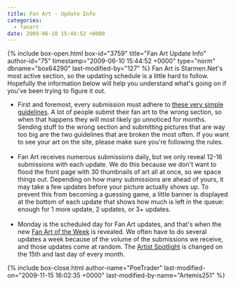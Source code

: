 ```yaml
---
title: Fan Art - Update Info
categories:
  - fanart
date: 2009-06-10 15:44:52 +0000
---
```

{% include box-open.html box-id="3759" title="Fan Art Update Info" author-id="75" timestamp="2009-06-10 15:44:52 +0000" type="norm" dbname="box64290" last-modified-by="127" %}
Fan Art is Starmen.Net's most active section, so the updating schedule is a little hard to follow. Hopefully the information below will help you understand what's going on if you've been trying to figure it out.<br />

<ul>
<li>First and foremost, every submission must adhere to <a href="http://starmen.net/fanart/guidelines.php">these very simple guidelines</a>. A lot of people submit their fan art to the wrong section, so when that happens they will most likely go unnoticed for months. Sending stuff to the wrong section and submitting pictures that are way too big are the two guidelines that are broken the most often. If you want to see your art on the site, please make sure you're following the rules.</li><br />

<li>Fan Art receives numerous submissions daily, but we only reveal 12-16 submissions with each update. We do this because we don't want to flood the front page with 30 thumbnails of art all at once, so we space things out. Depending on how many submissions are ahead of yours, it may take a few updates before your picture actually shows up. To prevent this from becoming a guessing game, a little banner is displayed at the bottom of each update that shows how much is left in the queue: enough for 1 more update, 2 updates, or 3+ updates.</li><br />

<li>Monday is the scheduled day for Fan Art updates, and that's when the new <a href="http://starmen.net/fanart/fotw/">Fan Art of the Week</a> is revealed. We often have to do several updates a week because of the volume of the submissions we receive, and those updates come at random. The <a href="http://starmen.net/fanart/artistspotlight/">Artist Spotlight</a> is changed on the 15th and last day of every month.</li>
</ul>
{% include box-close.html author-name="PoeTrader" last-modified-on="2009-11-15 16:02:35 +0000" last-modified-by-name="Artemis251" %}

